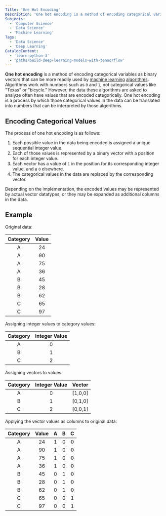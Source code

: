 ```yaml
---
Title: 'One Hot Encoding'
Description: 'One hot encoding is a method of encoding categorical variables as binary vectors that can be more readily used by machine learning algorithms.'
Subjects:
  - 'Computer Science'
  - 'Data Science'
  - 'Machine Learning'
Tags:
  - 'Data Science'
  - 'Deep Learning'
CatalogContent:
  - 'learn-python-3'
  - 'paths/build-deep-learning-models-with-tensorflow'
---
```


**One hot encoding** is a method of encoding categorical variables as binary vectors that can be more readily used by [machine learning](https://www.codecademy.com/resources/docs/general/machine-learning) [algorithms](https://www.codecademy.com/resources/docs/general/algorithm). Algorithms work with numbers such as `0` and `1`, not categorical values like "Texas" or "bicycle." However, the data these algorithms are asked to analyze often have values that are encoded categorically. One hot encoding is a process by which those categorical values in the data can be translated into numbers that can be interpreted by those algorithms.

## Encoding Categorical Values

The process of one hot encoding is as follows:

1. Each possible value in the data being encoded is assigned a unique sequential integer value.
2. Each of those values is represented by a binary vector with a position for each integer value.
3. Each vector has a value of `1` in the position for its corresponding integer value, and a `0` elsewhere.
4. The categorical values in the data are replaced by the corresponding vector.

Depending on the implementation, the encoded values may be represented by actual vector datatypes, or they may be expanded as additional columns in the data.

## Example

Original data:

| Category | Value |
| :------: | :---: |
|    A     |  24   |
|    A     |  90   |
|    A     |  75   |
|    A     |  36   |
|    B     |  45   |
|    B     |  28   |
|    B     |  62   |
|    C     |  65   |
|    C     |  97   |

Assigning integer values to category values:

| Category | Integer Value |
| :------: | :-----------: |
|    A     |       0       |
|    B     |       1       |
|    C     |       2       |

Assigning vectors to values:

| Category | Integer Value | Vector    |
| :------: | :-----------: | --------- |
|    A     |       0       | \[1,0,0\] |
|    B     |       1       | \[0,1,0\] |
|    C     |       2       | \[0,0,1\] |

Applying the vector values as columns to original data:

| Category | Value |  A  |  B  |  C  |
| :------: | :---: | :-: | :-: | :-: |
|    A     |  24   |  1  |  0  |  0  |
|    A     |  90   |  1  |  0  |  0  |
|    A     |  75   |  1  |  0  |  0  |
|    A     |  36   |  1  |  0  |  0  |
|    B     |  45   |  0  |  1  |  0  |
|    B     |  28   |  0  |  1  |  0  |
|    B     |  62   |  0  |  1  |  0  |
|    C     |  65   |  0  |  0  |  1  |
|    C     |  97   |  0  |  0  |  1  |
